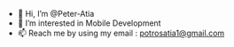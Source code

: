 - 👋 Hi, I’m @Peter-Atia
- 👀 I’m interested in Mobile Development 
- 📫 Reach me by using my email : potrosatia1@gmail.com

